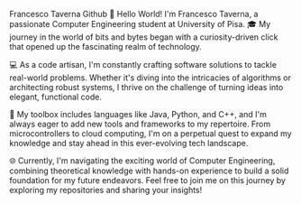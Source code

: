 Francesco Taverna Github
👋 Hello World! I'm Francesco Taverna, a passionate Computer Engineering student at University of Pisa. 🎓 My journey in the world of bits and bytes began with a curiosity-driven click that opened up the fascinating realm of technology.

💻 As a code artisan, I'm constantly crafting software solutions to tackle real-world problems. Whether it's diving into the intricacies of algorithms or architecting robust systems, I thrive on the challenge of turning ideas into elegant, functional code.

🔧 My toolbox includes languages like Java, Python, and C++, and I'm always eager to add new tools and frameworks to my repertoire. From microcontrollers to cloud computing, I'm on a perpetual quest to expand my knowledge and stay ahead in this ever-evolving tech landscape.

🌐 Currently, I'm navigating the exciting world of Computer Engineering, combining theoretical knowledge with hands-on experience to build a solid foundation for my future endeavors. Feel free to join me on this journey by exploring my repositories and sharing your insights!
